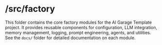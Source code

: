 # /src/factory

This folder contains the core factory modules for the AI Garage Template project. It provides reusable components for configuration, LLM integration, memory management, logging, prompt engineering, agents, and utilities. See the `docs/` folder for detailed documentation on each module.
